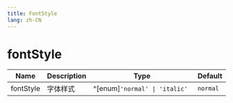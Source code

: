 ```yaml
---
title: FontStyle
lang: zh-CN
---
```


# fontStyle

| Name               | Description      | Type                         | Default |
|--------------------|------------------|------------------------------| ------- |
| fontStyle        | 字体样式          | ^[enum]`'normal' \| 'italic' `| `normal`|
